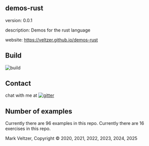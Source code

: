 ## demos-rust

version: 0.0.1

description: Demos for the rust language

website: https://veltzer.github.io/demos-rust

## Build

![build](https://github.com/veltzer/demos-rust/workflows/build/badge.svg)


## Contact

chat with me at [![gitter](https://badges.gitter.im/Join%20Chat.svg)](https://gitter.im/veltzer/mark.veltzer)

## Number of examples

Currently there are 96 examples in this repo.
Currently there are 16 exercises in this repo.

Mark Veltzer, Copyright © 2020, 2021, 2022, 2023, 2024, 2025
